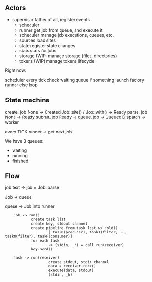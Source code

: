 
## Actors

- supervisor        father of all, register events
  - scheduler
  - runner          get job from queue, and execute it
  - scheduler       manage job executions, queues, etc.
  - sources         load sites
  - state           register state changes
  - stats           stats for jobs
  - storage (WIP)   manage storage (files, directories)
  - tokens (WIP)    manage tokens lifecycle


Right now:

  scheduler
    every tick
      check waiting queue
      if something
        launch factory runner
      else
        loop
          

## State machine

create_job
  None -> Created
    Job::site() / Job::with() -> Ready
parse_job
  None -> Ready
submit_job
  Ready ->
    queue_job
      -> Queued
     Dispatch -> worker

every TICK
runner -> get next job

We have 3 queues:

- waiting
- running
- finished

## Flow

job text -> job = Job::parse

Job -> queue

queue -> Job into runner

        job -> run()
                create task list
                create key, stdout channel
                create pipeline from task list w/ fold()
                        [ task0(producer), task1(filter, .., taskN(filter), taskF(consumer)]
                for each task 
                        -> (stdin, _h) = call run(receiver)
                key.send()
                
        task -> run(receiver)
                        create stdout, stdin channel
                        data = receiver.recv()
                        execute(data, stdout)
                        (stdin, _h)







